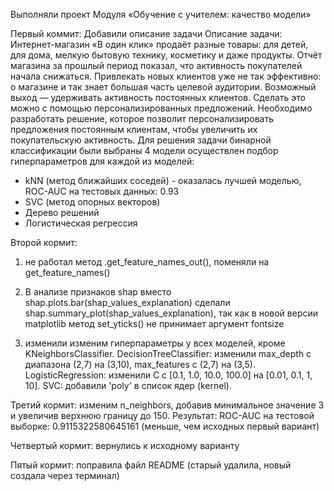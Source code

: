 Выполняли проект  Модуля «Обучение с учителем: качество модели»

Первый коммит: Добавили описание задачи
Описание задачи:
Интернет-магазин «В один клик» продаёт разные товары: для детей, для дома, мелкую бытовую технику, косметику и даже продукты. Отчёт магазина за прошлый период показал, что активность покупателей начала снижаться. Привлекать новых клиентов уже не так эффективно: о магазине и так знает большая часть целевой аудитории. Возможный выход — удерживать активность постоянных клиентов. Сделать это можно с помощью персонализированных предложений.
Необходимо разработать решение, которое позволит персонализировать предложения постоянным клиентам, чтобы увеличить их покупательскую активность.
Для решения задачи бинарной классификации были выбраны 4 модели осуществлен подбор гиперпараметров для каждой из моделей:
- kNN (метод ближайших соседей) - оказалась лучшей моделью, ROC-AUC на тестовых данных: 0.93
- SVC (метод опорных векторов)
- Дерево решений
- Логистическая регрессия


Второй кормит:
1. не работал метод .get_feature_names_out(), поменяли на get_feature_names()

2. В анализе признаков shap вместо shap.plots.bar(shap_values_explanation) сделали shap.summary_plot(shap_values_explanation), так как в новой версии matplotlib метод set_yticks() не принимает аргумент fontsize

3. изменили изменим гиперпараметры у всех моделей, кроме KNeighborsClassifier.
DecisionTreeClassifier: изменили max_depth с диапазона (2,7) на (3,10), max_features с (2,7) на (3,5).
LogisticRegression: изменили C с [0.1, 1.0, 10.0, 100.0] на [0.01, 0.1, 1, 10].
SVC: добавили 'poly' в список ядер (kernel).

Третий кормит: изменим n_neighbors, добавив минимальное значение 3 и увеличив верхнюю границу до 150. Результат: ROC-AUC на тестовой выборке: 0.9115322580645161 (меньше, чем исходных первый вариант)

Четвертый кормит: вернулись к исходному варианту 

Пятый кормит: поправила файл README (старый удалила, новый создала через терминал)
